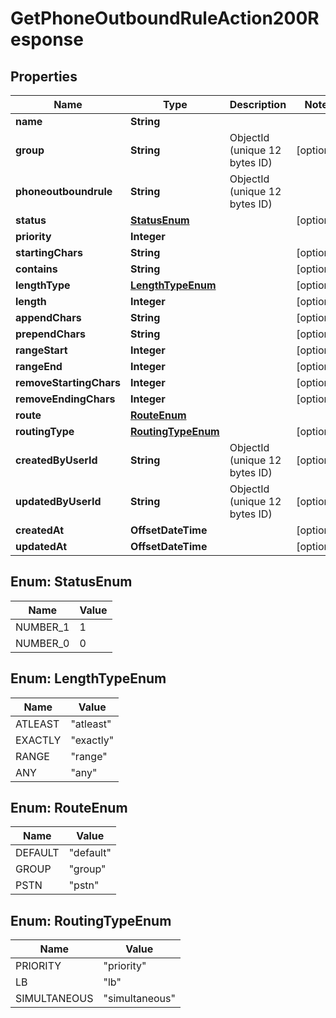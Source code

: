 

# GetPhoneOutboundRuleAction200Response


## Properties

| Name | Type | Description | Notes |
|------------ | ------------- | ------------- | -------------|
|**name** | **String** |  |  |
|**group** | **String** | ObjectId (unique 12 bytes ID) |  [optional] |
|**phoneoutboundrule** | **String** | ObjectId (unique 12 bytes ID) |  |
|**status** | [**StatusEnum**](#StatusEnum) |  |  [optional] |
|**priority** | **Integer** |  |  |
|**startingChars** | **String** |  |  [optional] |
|**contains** | **String** |  |  [optional] |
|**lengthType** | [**LengthTypeEnum**](#LengthTypeEnum) |  |  [optional] |
|**length** | **Integer** |  |  [optional] |
|**appendChars** | **String** |  |  [optional] |
|**prependChars** | **String** |  |  [optional] |
|**rangeStart** | **Integer** |  |  [optional] |
|**rangeEnd** | **Integer** |  |  [optional] |
|**removeStartingChars** | **Integer** |  |  [optional] |
|**removeEndingChars** | **Integer** |  |  [optional] |
|**route** | [**RouteEnum**](#RouteEnum) |  |  |
|**routingType** | [**RoutingTypeEnum**](#RoutingTypeEnum) |  |  [optional] |
|**createdByUserId** | **String** | ObjectId (unique 12 bytes ID) |  [optional] |
|**updatedByUserId** | **String** | ObjectId (unique 12 bytes ID) |  [optional] |
|**createdAt** | **OffsetDateTime** |  |  [optional] |
|**updatedAt** | **OffsetDateTime** |  |  [optional] |



## Enum: StatusEnum

| Name | Value |
|---- | -----|
| NUMBER_1 | 1 |
| NUMBER_0 | 0 |



## Enum: LengthTypeEnum

| Name | Value |
|---- | -----|
| ATLEAST | &quot;atleast&quot; |
| EXACTLY | &quot;exactly&quot; |
| RANGE | &quot;range&quot; |
| ANY | &quot;any&quot; |



## Enum: RouteEnum

| Name | Value |
|---- | -----|
| DEFAULT | &quot;default&quot; |
| GROUP | &quot;group&quot; |
| PSTN | &quot;pstn&quot; |



## Enum: RoutingTypeEnum

| Name | Value |
|---- | -----|
| PRIORITY | &quot;priority&quot; |
| LB | &quot;lb&quot; |
| SIMULTANEOUS | &quot;simultaneous&quot; |



